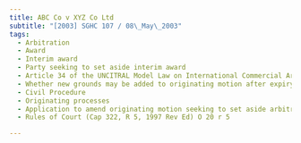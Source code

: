 ```yaml
---
title: ABC Co v XYZ Co Ltd 
subtitle: "[2003] SGHC 107 / 08\_May\_2003"
tags:
  - Arbitration
  - Award
  - Interim award
  - Party seeking to set aside interim award
  - Article 34 of the UNCITRAL Model Law on International Commercial Arbitration
  - Whether new grounds may be added to originating motion after expiry of prescribed three-month period
  - Civil Procedure
  - Originating processes
  - Application to amend originating motion seeking to set aside arbitration award after relevant limitation period
  - Rules of Court (Cap 322, R 5, 1997 Rev Ed) O 20 r 5

---
```


